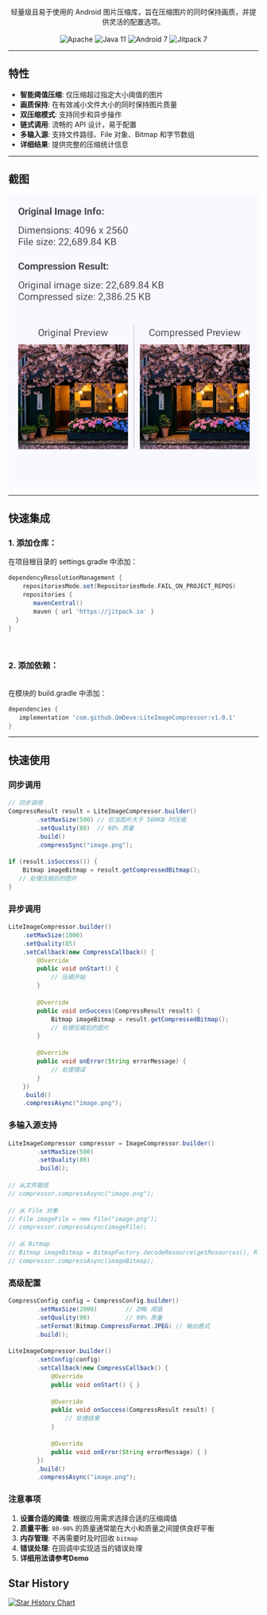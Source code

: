 
<div align="center">
  轻量级且易于使用的 Android 图片压缩库，旨在压缩图片的同时保持画质，并提供灵活的配置选项。
  <br>
  <br>
  <img src="https://img.shields.io/badge/License-Apache%202.0-blue.svg" alt="Apache"/>
  <img src="https://img.shields.io/badge/Java-11-orange?style=for-the-badge&logo=java" alt="Java 11"/>
  <img src="https://img.shields.io/badge/Android-7.0%2B-brightgreen.svg" alt="Android 7"/>
  <img src="https://jitpack.io/v/QmDeve/LiteImageCompressor.svg" alt="Jitpack 7"/>
  
</div>

---

## 特性

- **智能阈值压缩**: 仅压缩超过指定大小阈值的图片
- **画质保持**: 在有效减小文件大小的同时保持图片质量
- **双压缩模式**: 支持同步和异步操作
- **链式调用**: 流畅的 API 设计，易于配置
- **多输入源**: 支持文件路径、File 对象、Bitmap 和字节数组
- **详细结果**: 提供完整的压缩统计信息

---

## 截图
<div align="center">
  <img src="https://raw.githubusercontent.com/QmDeve/LiteImageCompressor/refs/heads/master/img/screenshot.png" alt="Screenshot"/>
</div>

---

## 快速集成
### 1. 添加仓库：
在项目根目录的 settings.gradle 中添加：

```gradle
dependencyResolutionManagement {
    repositoriesMode.set(RepositoriesMode.FAIL_ON_PROJECT_REPOS)
    repositories {
       mavenCentral()
       maven { url 'https://jitpack.io' }
  }
}
```

<br>

### 2. 添加依赖：
<br>
在模块的 build.gradle 中添加：

```gradle
dependencies {
   implementation 'com.github.QmDeve:LiteImageCompressor:v1.0.1'
}
```

---

## 快速使用
### 同步调用

```java
// 同步调用
CompressResult result = LiteImageCompressor.builder()
        .setMaxSize(500) // 仅当图片大于 500KB 时压缩
        .setQuality(80)  // 80% 质量
        .build()
        .compressSync("image.png");

if (result.isSuccess()) {
    Bitmap imageBitmap = result.getCompressedBitmap();
   // 处理压缩后的图片
}
```

### 异步调用
```java
LiteImageCompressor.builder()
    .setMaxSize(1000)
    .setQuality(85)
    .setCallback(new CompressCallback() {
        @Override
        public void onStart() {
            // 压缩开始
        }

        @Override
        public void onSuccess(CompressResult result) {
            Bitmap imageBitmap = result.getCompressedBitmap();
            // 处理压缩后的图片
        }

        @Override
        public void onError(String errorMessage) {
            // 处理错误
        }
    })
    .build()
    .compressAsync("image.png");
```

### 多输入源支持
```java
LiteImageCompressor compressor = ImageCompressor.builder()
        .setMaxSize(500)
        .setQuality(80)
        .build();

// 从文件路径
// compressor.compressAsync("image.png");

// 从 File 对象
// File imageFile = new File("image.png");
// compressor.compressAsync(imageFile);

// 从 Bitmap
// Bitmap imageBitmap = BitmapFactory.decodeResource(getResources(), R.drawable.image);
// compressor.compressAsync(imageBitmap);
```

### 高级配置
```java
CompressConfig config = CompressConfig.builder()
        .setMaxSize(2000)        // 2MB 阈值
        .setQuality(90)          // 90% 质量
        .setFormat(Bitmap.CompressFormat.JPEG) // 输出格式
        .build();

LiteImageCompressor.builder()
        .setConfig(config)
        .setCallback(new CompressCallback() {
            @Override
            public void onStart() { }
            
            @Override
            public void onSuccess(CompressResult result) {
                // 处理结果
            }
            
            @Override
            public void onError(String errorMessage) { }
        })
        .build()
        .compressAsync("image.png");
```

### 注意事项
1. **设置合适的阈值**: 根据应用需求选择合适的压缩阈值
2. **质量平衡**: `80-90%` 的质量通常能在大小和质量之间提供良好平衡
3. **内存管理**: 不再需要时及时回收 `bitmap`
4. **错误处理**: 在回调中实现适当的错误处理
5. **详细用法请参考Demo**

## Star History

[![Star History Chart](https://api.star-history.com/svg?repos=QmDeve/LiteImageCompressor&type=date&legend=bottom-right)](https://www.star-history.com/#QmDeve/LiteImageCompressor&type=date&legend=bottom-right)
